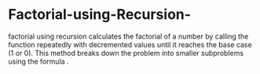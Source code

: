 # Factorial-using-Recursion-
factorial using recursion calculates the factorial of a number by calling the function repeatedly with decremented values until it reaches the base case (1 or 0). This method breaks down the problem into smaller subproblems using the formula .
